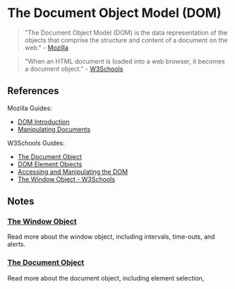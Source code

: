 # The Document Object Model (DOM)

> "The Document Object Model (DOM) is the data representation of the objects that comprise the structure and content of a document on the web." - [Mozilla](https://developer.mozilla.org/en-US/docs/Web/API/Document_Object_Model/Introduction)

> "When an HTML document is loaded into a web browser, it becomes a document object." - [W3Schools](https://www.w3schools.com/js/js_htmldom_document.asp)

## References

Mozilla Guides:

  + [DOM Introduction](https://developer.mozilla.org/en-US/docs/Web/API/Document_Object_Model/Introduction)
  + [Manipulating Documents](https://developer.mozilla.org/en-US/docs/Learn/JavaScript/Client-side_web_APIs/Manipulating_documents#the_document_object_model)

W3Schools Guides:

  + [The Document Object](https://www.w3schools.com/jsref/dom_obj_document.asp)
  + [DOM Element Objects](https://www.w3schools.com/jsref/dom_obj_all.asp)
  + [Accessing and Manipulating the DOM](https://www.w3schools.com/js/js_htmldom_document.asp)
  + [The Window Object - W3Schools](https://www.w3schools.com/jsref/obj_window.asp)

## Notes

### [The Window Object](window.md)

Read more about the window object, including intervals, time-outs, and alerts.

### [The Document Object](document.md)

Read more about the document object, including element selection,
